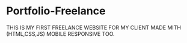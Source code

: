 # Portfolio-Freelance
THIS IS MY FIRST FREELANCE WEBSITE FOR MY CLIENT MADE MITH (HTML,CSS,JS) MOBILE RESPONSIVE TOO.
